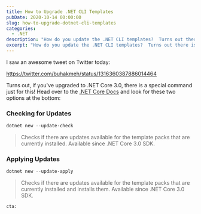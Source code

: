 ```yaml
---
title: How to Upgrade .NET CLI Templates
pubDate: 2020-10-14 00:00:00
slug: how-to-upgrade-dotnet-cli-templates
categories:
  - .NET
description: "How do you update the .NET CLI templates?  Turns out there is a command just for you!"
excerpt: "How do you update the .NET CLI templates?  Turns out there is a command just for you!"
---
```


I saw an awesome tweet on Twitter today:

https://twitter.com/buhakmeh/status/1316360387886014464

Turns out, if you've upgraded to .NET Core 3.0, there is a special command just for this!  Head over to the [.NET Core Docs](https://docs.microsoft.com/en-us/dotnet/core/tools/dotnet-new?WT.mc_id=DOP-MVP-4029061) and look for these two options at the bottom:

### Checking for Updates  

```powershell
dotnet new --update-check
```

> Checks if there are updates available for the template packs that are currently installed. Available since .NET Core 3.0 SDK.

### Applying Updates  

```powershell
dotnet new --update-apply
```

> Checks if there are updates available for the template packs that are currently installed and installs them. Available since .NET Core 3.0 SDK.

`cta:`